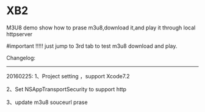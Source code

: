 # XB2
M3U8 demo
show how to prase m3u8,download it,and play it through local httpserver

#important !!!!!
just jump to 3rd tab to test m3u8 download and play.



Changelog:
***************************************
20160225:
1、Project setting ，support Xcode7.2

2、Set NSAppTransportSecurity to support http

3、update m3u8 souceurl prase 

